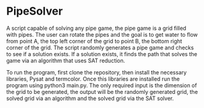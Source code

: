 # PipeSolver

A script capable of solving any pipe game, the pipe game is a grid filled with pipes. The user can rotate the pipes and the goal is to get water to flow from point A, the top left corner of the grid to point B, the bottom right corner of the grid. The script randomly generates a pipe game and checks to see if a solution exists. If a solution exists, it finds the path that solves the game via an algorithm that uses SAT reduction. 

To run the program, first clone the repository, then install the necessary libraries, Pysat and termcolor. Once this libraries are installed run the program using python3 main.py. The only required input is the dimension of the grid to be generated, the output will be the randomly generated grid, the solved grid via an algorithm and the solved grid via the SAT solver.
